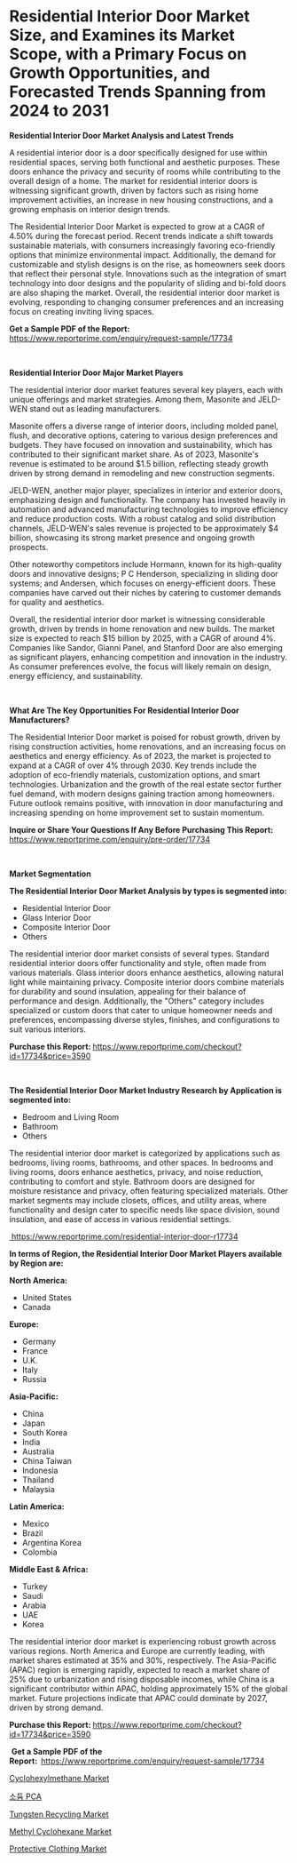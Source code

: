 <p><h1>Residential Interior Door Market Size, and Examines its Market Scope, with a Primary Focus on Growth Opportunities, and Forecasted Trends Spanning from 2024 to 2031</h1></p><p><strong>Residential Interior Door Market Analysis and Latest Trends</strong></p>
<p><p>A residential interior door is a door specifically designed for use within residential spaces, serving both functional and aesthetic purposes. These doors enhance the privacy and security of rooms while contributing to the overall design of a home. The market for residential interior doors is witnessing significant growth, driven by factors such as rising home improvement activities, an increase in new housing constructions, and a growing emphasis on interior design trends.</p><p>The Residential Interior Door Market is expected to grow at a CAGR of 4.50% during the forecast period. Recent trends indicate a shift towards sustainable materials, with consumers increasingly favoring eco-friendly options that minimize environmental impact. Additionally, the demand for customizable and stylish designs is on the rise, as homeowners seek doors that reflect their personal style. Innovations such as the integration of smart technology into door designs and the popularity of sliding and bi-fold doors are also shaping the market. Overall, the residential interior door market is evolving, responding to changing consumer preferences and an increasing focus on creating inviting living spaces.</p></p>
<p><strong>Get a Sample PDF of the Report:&nbsp;</strong> <a href="https://www.reportprime.com/enquiry/request-sample/17734?utm_campaign=1103&utm_medium=2&utm_source=Github&utm_content=ia&utm_term=20112024&utm_id=residential-interior-door">https://www.reportprime.com/enquiry/request-sample/17734</a></p>
<p>&nbsp;</p>
<p><strong>Residential Interior Door Major Market Players</strong></p>
<p><p>The residential interior door market features several key players, each with unique offerings and market strategies. Among them, Masonite and JELD-WEN stand out as leading manufacturers.</p><p>Masonite offers a diverse range of interior doors, including molded panel, flush, and decorative options, catering to various design preferences and budgets. They have focused on innovation and sustainability, which has contributed to their significant market share. As of 2023, Masonite's revenue is estimated to be around $1.5 billion, reflecting steady growth driven by strong demand in remodeling and new construction segments.</p><p>JELD-WEN, another major player, specializes in interior and exterior doors, emphasizing design and functionality. The company has invested heavily in automation and advanced manufacturing technologies to improve efficiency and reduce production costs. With a robust catalog and solid distribution channels, JELD-WEN's sales revenue is projected to be approximately $4 billion, showcasing its strong market presence and ongoing growth prospects.</p><p>Other noteworthy competitors include Hormann, known for its high-quality doors and innovative designs; P C Henderson, specializing in sliding door systems; and Andersen, which focuses on energy-efficient doors. These companies have carved out their niches by catering to customer demands for quality and aesthetics.</p><p>Overall, the residential interior door market is witnessing considerable growth, driven by trends in home renovation and new builds. The market size is expected to reach $15 billion by 2025, with a CAGR of around 4%. Companies like Sandor, Gianni Panel, and Stanford Door are also emerging as significant players, enhancing competition and innovation in the industry. As consumer preferences evolve, the focus will likely remain on design, energy efficiency, and sustainability.</p></p>
<p>&nbsp;</p>
<p><strong>What Are The Key Opportunities For Residential Interior Door Manufacturers?</strong></p>
<p><p>The Residential Interior Door market is poised for robust growth, driven by rising construction activities, home renovations, and an increasing focus on aesthetics and energy efficiency. As of 2023, the market is projected to expand at a CAGR of over 4% through 2030. Key trends include the adoption of eco-friendly materials, customization options, and smart technologies. Urbanization and the growth of the real estate sector further fuel demand, with modern designs gaining traction among homeowners. Future outlook remains positive, with innovation in door manufacturing and increasing spending on home improvement set to sustain momentum.</p></p>
<p><strong>Inquire or Share Your Questions If Any Before Purchasing This Report:</strong> <a href="https://www.reportprime.com/enquiry/pre-order/17734?utm_campaign=1103&utm_medium=2&utm_source=Github&utm_content=ia&utm_term=20112024&utm_id=residential-interior-door">https://www.reportprime.com/enquiry/pre-order/17734</a></p>
<p>&nbsp;</p>
<p><strong>Market Segmentation</strong></p>
<p><strong>The Residential Interior Door Market Analysis by types is segmented into:</strong></p>
<p><ul><li>Residential Interior Door</li><li>Glass Interior Door</li><li>Composite Interior Door</li><li>Others</li></ul></p>
<p><p>The residential interior door market consists of several types. Standard residential interior doors offer functionality and style, often made from various materials. Glass interior doors enhance aesthetics, allowing natural light while maintaining privacy. Composite interior doors combine materials for durability and sound insulation, appealing for their balance of performance and design. Additionally, the "Others" category includes specialized or custom doors that cater to unique homeowner needs and preferences, encompassing diverse styles, finishes, and configurations to suit various interiors.</p></p>
<p><strong>Purchase this Report:&nbsp;</strong><a href="https://www.reportprime.com/checkout?id=17734&price=3590&utm_campaign=1103&utm_medium=2&utm_source=Github&utm_content=ia&utm_term=20112024&utm_id=residential-interior-door">https://www.reportprime.com/checkout?id=17734&price=3590</a></p>
<p>&nbsp;</p>
<p><strong>The Residential Interior Door Market Industry Research by Application is segmented into:</strong></p>
<p><ul><li>Bedroom and Living Room</li><li>Bathroom</li><li>Others</li></ul></p>
<p><p>The residential interior door market is categorized by applications such as bedrooms, living rooms, bathrooms, and other spaces. In bedrooms and living rooms, doors enhance aesthetics, privacy, and noise reduction, contributing to comfort and style. Bathroom doors are designed for moisture resistance and privacy, often featuring specialized materials. Other market segments may include closets, offices, and utility areas, where functionality and design cater to specific needs like space division, sound insulation, and ease of access in various residential settings.</p></p>
<p><a href="https://www.reportprime.com/residential-interior-door-r17734?utm_campaign=1103&utm_medium=2&utm_source=Github&utm_content=ia&utm_term=20112024&utm_id=residential-interior-door">&nbsp;https://www.reportprime.com/residential-interior-door-r17734</a></p>
<p><strong>In terms of Region, the Residential Interior Door Market Players available by Region are:</strong></p>
<p>
    <p> <strong> North America: </strong>
        <ul>
            <li>United States</li>
            <li>Canada</li>
        </ul>
        </p> 
    <p> <strong> Europe: </strong>
        <ul>
            <li>Germany</li>
            <li>France</li>
            <li>U.K.</li>
            <li>Italy</li>
            <li>Russia</li>
        </ul>
        </p> 
    <p> <strong> Asia-Pacific: </strong>
        <ul>
            <li>China</li>
            <li>Japan</li>
            <li>South Korea</li>
            <li>India</li>
            <li>Australia</li>
            <li>China Taiwan</li>
            <li>Indonesia</li>
            <li>Thailand</li>
            <li>Malaysia</li>
        </ul>
        </p> 
    <p> <strong> Latin America: </strong>
        <ul>
            <li>Mexico</li>
            <li>Brazil</li>
            <li>Argentina Korea</li>
            <li>Colombia</li>
        </ul>
        </p> 
    <p> <strong> Middle East & Africa: </strong>
        <ul>
            <li>Turkey</li>
            <li>Saudi</li>
            <li>Arabia</li>
            <li>UAE</li>
            <li>Korea</li>
        </ul>
    </p>
    </p>
<p><p>The residential interior door market is experiencing robust growth across various regions. North America and Europe are currently leading, with market shares estimated at 35% and 30%, respectively. The Asia-Pacific (APAC) region is emerging rapidly, expected to reach a market share of 25% due to urbanization and rising disposable incomes, while China is a significant contributor within APAC, holding approximately 15% of the global market. Future projections indicate that APAC could dominate by 2027, driven by strong demand.</p></p>
<p><strong>Purchase this Report: </strong><a href="https://www.reportprime.com/checkout?id=17734&price=3590&utm_campaign=1103&utm_medium=2&utm_source=Github&utm_content=ia&utm_term=20112024&utm_id=residential-interior-door">https://www.reportprime.com/checkout?id=17734&price=3590</a></p>
<p>&nbsp;<strong>Get a Sample PDF of the Report:&nbsp;&nbsp;</strong><a href="https://www.reportprime.com/enquiry/request-sample/17734?utm_campaign=1103&utm_medium=2&utm_source=Github&utm_content=ia&utm_term=20112024&utm_id=residential-interior-door">https://www.reportprime.com/enquiry/request-sample/17734</a></p>
<p><strong></strong></p>
<p><p><a href="https://www.linkedin.com/pulse/investing-cyclohexylmethane-market-trends-leading-products-lum1c?utm_campaign=1103&utm_medium=2&utm_source=Github&utm_content=ia&utm_term=20112024&utm_id=residential-interior-door">Cyclohexylmethane Market</a></p><p><a href="https://github.com/sougarounis/Market-Research-Report-List-6/blob/main/671131524799.md?utm_campaign=1103&utm_medium=2&utm_source=Github&utm_content=ia&utm_term=20112024&utm_id=residential-interior-door">소듐 PCA</a></p><p><a href="https://issuu.com/reportprime-2/docs/tungsten-recycling-market-size-2030_9b7c48534c95d6?utm_campaign=1103&utm_medium=2&utm_source=Github&utm_content=ia&utm_term=20112024&utm_id=residential-interior-door">Tungsten Recycling Market</a></p><p><a href="https://www.linkedin.com/pulse/methyl-cyclohexane-market-research-report-forecast-growth-loz2c?utm_campaign=1103&utm_medium=2&utm_source=Github&utm_content=ia&utm_term=20112024&utm_id=residential-interior-door">Methyl Cyclohexane Market</a></p><p><a href="https://github.com/gdfhhhj/Market-Research-Report-List-6/blob/main/protective-clothing-market.md?utm_campaign=1103&utm_medium=2&utm_source=Github&utm_content=ia&utm_term=20112024&utm_id=residential-interior-door">Protective Clothing Market</a></p></p>